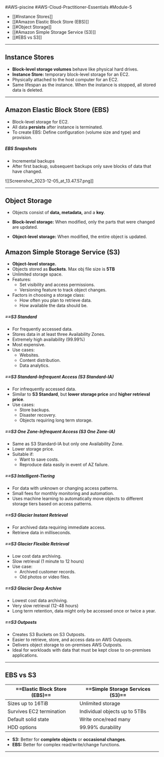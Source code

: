 #AWS-piscine #AWS-Cloud-Practitioner-Essentials #Module-5

- [[#Instance Stores]]
- [[#Amazon Elastic Block Store (EBS)]]
- [[#Object Storage]]
- [[#Amazon Simple Storage Service (S3)]]
- [[#EBS vs S3]]

------
## Instance Stores
- **Block-level storage volumes** behave like physical hard drives.
- **Instance Store:** temporary block-level storage for an EC2.
- Physically attached to the host computer for an EC2.
- Same lifespan as the instance. When the instance is stopped, all stored data is deleted.

----------
## Amazon Elastic Block Store (EBS)
- Block-level storage for EC2.
- All data **persists** after instance is terminated.
- To create EBS: Define configuration (volume size and type) and provision.
##### EBS Snapshots
- Incremental backups
- After first backup, subsequent backups only save blocks of data that have changed.

![[Screenshot_2023-12-05_at_13.47.57.png]]

-------
## Object Storage
- Objects consist of **data, metadata,** and a **key**.

- **Block-level storage:** When modified, only the parts that were changed are updated.
- **Object-level storage:** When modified, the entire object is updated.

## Amazon Simple Storage Service (S3)
- **Object-level storage.**
- Objects stored as **Buckets**. Max obj file size is **5TB**
- Unlimited storage space.
- Features:
	- Set visibility and access permissions.
	- Versioning feature to track object changes.
- Factors in choosing a storage class:
	- How often you plan to retrieve data.
	- How available the data should be.
##### ==S3 Standard
- For frequently accessed data.
- Stores data in at least three Availability Zones.
- Extremely high availability (99.99%)
- Most expensive.
- Use cases:
	- Websites.
	- Content distribution.
	- Data analytics.
##### ==S3 Standard-Infrequent Access (S3 Standard-IA)
- For infrequently accessed data.
- Similar to **S3 Standard**, but **lower storage price** and **higher retrieval price**.
- Use cases:
	- Store backups.
	- Disaster recovery.
	- Objects requiring long term storage.
##### ==S3 One Zone-Infrequent Access (S3 One Zone-IA)
- Same as S3 Standard-IA but only one Availability Zone.
- Lower storage price.
- Suitable if:
	- Want to save costs.
	- Reproduce data easily in event of AZ failure.
##### ==S3 Intelligent-Tiering
- For data with unknown or changing access patterns.
- Small fees for monthly monitoring and automation.
- Uses machine learning to automatically move objects to different storage tiers based on access patterns.
##### ==S3 Glacier Instant Retrieval
- For archived data requiring immediate access.
- Retrieve data in milliseconds.
##### ==S3 Glacier Flexible Retrieval
- Low cost data archiving.
- Slow retrieval (1 minute to 12 hours)
- Use case:
	- Archived customer records.
	- Old photos or video files.
##### ==S3 Glacier Deep Archive
- Lowest cost data archiving.
- Very slow retrieval (12-48 hours)
- Long term retention, data might only be accessed once or twice a year.
##### ==S3 Outposts
- Creates S3 Buckets on S3 Outposts.
- Easier to retrieve, store, and access data on AWS Outposts.
- Delivers object storage to on-premises AWS Outposts.
- Ideal for workloads with data that must be kept close to on-premises applications.

------------
## EBS vs S3

| **==Elastic Block Store (EBS)==** | **==Simple Storage Services (S3)==** |
|--|--|
| Sizes up to 16TiB | Unlimited storage |
| Survives EC2 termination | Individual objects up to 5TBs |
| Default solid state | Write once/read many |
| HDD options | 99.99% durability |

- **S3:** Better for **complete objects** or **occasional changes**.
- **EBS:** Better for complex read/write/change functions.

------------
